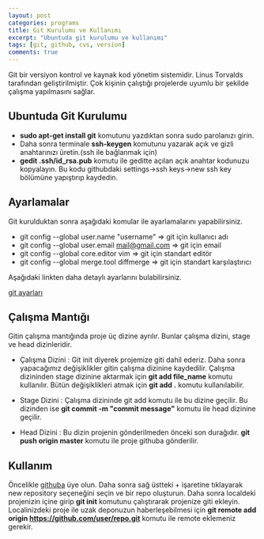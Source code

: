 ```yaml
---
layout: post
categories: programs
title: Git Kurulumu ve Kullanımı
excerpt: "Ubuntuda git kurulumu ve kullanımı"
tags: [git, github, cvs, version]
comments: true
--- 
```


Git bir versiyon kontrol ve kaynak kod yönetim sistemidir. Linus Torvalds tarafından geliştirilmiştir. Çok kişinin çalıştığı projelerde uyumlu bir şekilde çalışma yapılmasını sağlar. 


## Ubuntuda Git Kurulumu

* **sudo apt-get install git** komutunu yazdıktan sonra sudo parolanızı girin. 
* Daha sonra terminale **ssh-keygen** komutunu yazarak açık ve gizli anahtarınızı üretin.(ssh ile bağlanmak için)
* **gedit .ssh/id_rsa.pub** komutu ile geditte açılan açık anahtar kodunuzu kopyalayın. Bu kodu githubdaki settings->ssh keys->new ssh key bölümüne yapıştırıp kaydedin.

## Ayarlamalar

Git kurulduktan sonra aşağıdaki komular ile ayarlamalarını yapabilirsiniz.

* git config --global user.name "username" => git için kullanıcı adı
* git config --global user.email mail@gmail.com => git için email
* git config --global core.editor vim => git için standart editör
* git config --global merge.tool diffmerge => git için standart karşılaştırıcı

Aşağıdaki linkten daha detaylı ayarlarını bulabilirsiniz.

[git ayarları](https://git-scm.com/book/tr/v2/Customizing-Git-Git-Configuration)

## Çalışma Mantığı

Gitin çalışma mantığında proje üç dizine ayrılır. Bunlar çalışma dizini, stage ve head dizinleridir.

* Çalışma Dizini : Git init diyerek projemize giti dahil ederiz. Daha sonra yapacağımız değişiklikler gitin çalışma dizinine kaydedilir. Çalışma dizininden stage dizinine aktarmak için **git add file_name** komutu kullanılır. Bütün değişiklikleri atmak için **git add .** komutu kullanılabilir.

* Stage Dizini : Çalışma dizininde git add komutu ile bu dizine geçilir. Bu dizinden ise **git commit -m "commit message"** komutu ile head dizinine geçilir.

* Head Dizini : Bu dizin projenin gönderilmeden önceki son durağıdır. **git push origin master** komutu ile proje githuba gönderilir.

## Kullanım

Öncelikle [githuba](https://github.com/) üye olun. Daha sonra sağ üstteki + işaretine tıklayarak new repository seçeneğini seçin ve bir repo oluşturun. Daha sonra localdeki projenizin içine girip **git init** komutunu çalıştırarak projenize giti ekleyin. Localinizdeki proje ile uzak deponuzun haberleşebilmesi için **git remote add origin https://github.com/user/repo.git** komutu ile remote eklemeniz gerekir.


